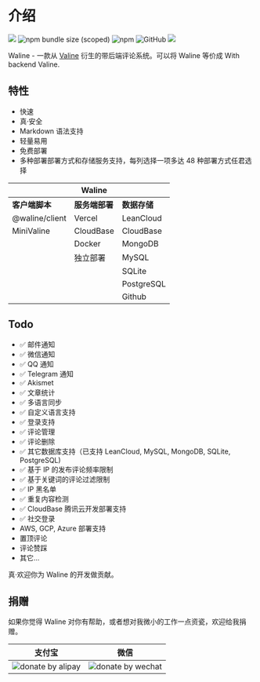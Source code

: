 # 介绍
![](https://img.shields.io/npm/v/@waline/vercel?color=critical&logo=npm&style=flat-square)
![npm bundle size (scoped)](https://img.shields.io/bundlephobia/minzip/@waline/client?style=flat-square&label=size)
![npm](https://img.shields.io/npm/dm/@waline/vercel?style=flat-square)
![GitHub](https://img.shields.io/github/license/lizheming/waline?style=flat-square)
[![](https://img.shields.io/badge/QQ-673663898-25bdff?logo=tencent-qq&style=flat-square)](https://qm.qq.com/cgi-bin/qm/qr?k=rPZvq_EBfwQa6QZX7sToVlhH49c6ed0R&jump_from=webapi)

Waline - 一款从 [Valine](https://valine.js.org) 衍生的带后端评论系统。可以将 Waline 等价成 With backend Valine.

## 特性

- 快速
- 真·安全
- Markdown 语法支持
- 轻量易用
- 免费部署
- 多种部署部署方式和存储服务支持，每列选择一项多达 48 种部署方式任君选择

|                | Waline     |            |
| -------------- | ---------- | ---------- |
| **客户端脚本**     | **服务端部署** | **数据存储**   |
| @waline/client | Vercel     | LeanCloud  |
| MiniValine     | CloudBase  | CloudBase  |
|                | Docker     | MongoDB    |
|                | 独立部署   | MySQL      |
|                |            | SQLite     |
|                |            | PostgreSQL |
|                |            | Github |


## Todo

- ✅ 邮件通知
- ✅ 微信通知
- ✅ QQ 通知
- ✅ Telegram 通知
- ✅ Akismet 
- ✅ 文章统计
- ✅ 多语言同步
- ✅ 自定义语言支持
- ✅ 登录支持
- ✅ 评论管理
- ✅ 评论删除
- ✅ 其它数据库支持（已支持 LeanCloud, MySQL, MongoDB, SQLite, PostgreSQL)
- ✅ 基于 IP 的发布评论频率限制
- ✅ 基于关键词的评论过滤限制
- ✅ IP 黑名单
- ✅ 重复内容检测
- ✅ CloudBase 腾讯云开发部署支持
- ✅ 社交登录
- AWS, GCP, Azure 部署支持
- 置顶评论
- 评论赞踩
- 其它...

真·欢迎你为 Waline 的开发做贡献。

## 捐赠

如果你觉得 Waline 对你有帮助，或者想对我微小的工作一点资瓷，欢迎给我捐赠。

|                                支付宝                                 |                                 微信                                  |
| :-------------------------------------------------------------------: | :-------------------------------------------------------------------: |
| ![donate by alipay](https://p5.ssl.qhimg.com/t013f422b5b319becbb.png) | ![donate by wechat](https://p4.ssl.qhimg.com/t0142965a40989b8d7a.png) |
